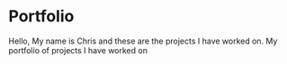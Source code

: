 # Portfolio
Hello, 
My name is Chris and these are the projects I have worked on. 
My portfolio of projects I have worked on
